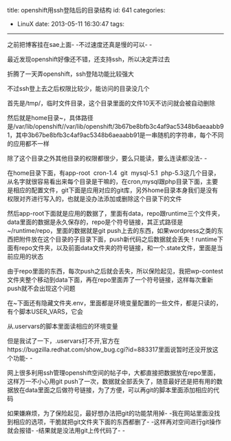 title: openshift用ssh登陆后的目录结构
id: 641
categories:
  - LinuX
date: 2013-05-11 16:30:47
tags:
---

之前把博客挂在sae上面- -不过速度还真是慢的可以- -

最近发现openshift好像还不错，还支持ssh，所以决定弄过去

折腾了一天弄openshift，ssh登陆功能比较强大

不过ssh登上去之后权限比较少，能访问的目录没几个

首先是/tmp/，临时文件目录，这个目录里面的文件10天不访问就会被自动删除

然后就是home目录~，具体路径是/var/lib/openshift//var/lib/openshift/3b67be8bfb3c4af9ac5348b6aeaabb91，其中3b67be8bfb3c4af9ac5348b6aeaabb91是一串随机的字符串，每个不同的应用都不一样

除了这个目录之外其他目录的权限都很少，要么只能读，要么连读都没法- -

在home目录下面，有app-root  cron-1.4  git  mysql-5.1  php-5.3这几个目录，从名字就很容易看出来每个目录是干嘛的，在cron,mysql跟php目录下面，主要是相应的配置文件，git下面是应用对应的git库，另外home目录本身我们是没有权限对齐进行写入的，也就是没办法添加或删除这个目录下的文件

然后app-root下面就是应用的数据了，里面有data，repo跟runtime三个文件夹，data里面的数据是永久保存的，repo是个符号链接，其正式路径是~/runtime/repo，里面的数据就是git push上去的东西，如果wordpress之类的东西把附件放在这个目录的子目录下面，push新代码之后数据就会丢失！runtime下面有repo文件夹，以及前面data文件夹的符号链接，和一个.state文件，里面是当前应用的状态

由于repo里面的东西，每次push之后就会丢失，所以保险起见，我把wp-contest文件夹整个移动到data下面，再在repo里面弄了一个符号链接，这样每次重新push就不会出现这个问题

在~下面还有隐藏文件夹.env，里面都是环境变量配置的一些文件，都是只读的，有个脚本USER_VARS，它会

从.uservars的脚本里面读相应的环境变量

但是我试了一下，.uservars打不开,官方在https://bugzilla.redhat.com/show_bug.cgi?id=883317里面说暂时还没开放这个功能- -

网上很多利用ssh管理openshift空间的帖子中，大都直接把数据放在repo里面，这样万一不小心用git push了一次，数据就全部丢失了，随意最好还是把有用的数据放在data里面之后做符号链接，为了方便，可以再git的脚本里面添加相应的代码

如果嫌麻烦，为了保险起见，最好想办法把git的功能禁用掉- -我在网站里面没找到相应的选项，干脆就把git文件夹下面的东西都删了- -这样再对空间进行git操作就会报错- -结果就是没法用git上传代码了- -
